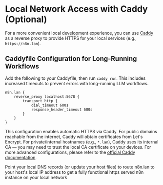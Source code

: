 # Local Network Access with Caddy (Optional)

For a more convenient local development experience, you can use [Caddy](https://caddyserver.com/) as a reverse proxy to
provide HTTPS for your local services (e.g., `https://n8n.lan`).

## Caddyfile Configuration for Long-Running Workflows

Add the following to your Caddyfile, then run `caddy run`. This includes increased timeouts to prevent errors with
long-running LLM workflows.

```caddy
n8n.lan {
    reverse_proxy localhost:5678 {
        transport http {
            dial_timeout 600s
            response_header_timeout 600s
        }
    }
}
```

This configuration enables automatic HTTPS via Caddy. For public domains reachable from the internet, Caddy will obtain
certificates from Let's Encrypt. For private/internal hostnames (e.g., `*.lan`), Caddy uses its internal CA — you may
need to trust the local CA certificate on your devices. For more advanced configurations, please refer to the
[official Caddy documentation](https://caddyserver.com/docs/).

Point your local DNS records (or update your host files) to route n8n.lan to your host's local IP address to get a fully
functional https served n8n instance on your local network
